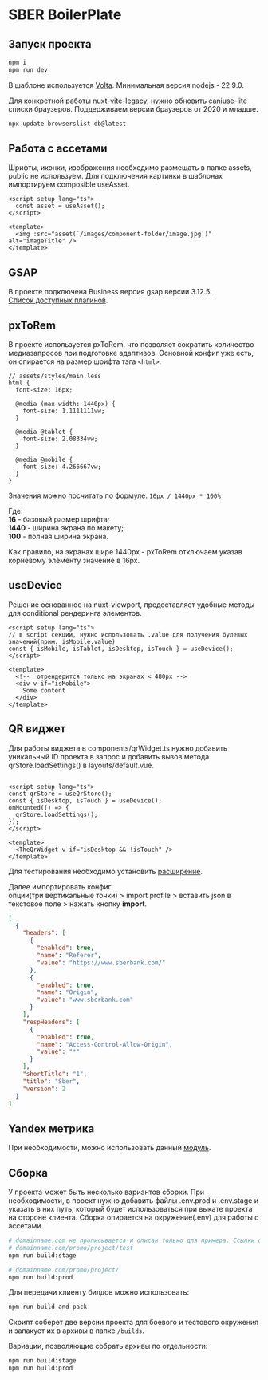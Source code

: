 # SBER BoilerPlate

## Запуск проекта

```zsh
npm i
npm run dev
```

В шаблоне используется [Volta](https://volta.sh/). Минимальная версия nodejs - 22.9.0.

Для конкретной работы [nuxt-vite-legacy](https://www.npmjs.com/package/nuxt-vite-legacy), нужно обновить caniuse-lite списки браузеров.
Поддерживаем версии браузеров от 2020 и младше.
```zsh
npx update-browserslist-db@latest
```

## Работа с ассетами

Шрифты, иконки, изображения необходимо размещать в папке assets, public не используем.
Для подключения картинки в шаблонах импортируем composible useAsset.

```vue
<script setup lang="ts">
  const asset = useAsset();
</script>

<template>
  <img :src="asset(`/images/component-folder/image.jpg`)" alt="imageTitle" />
</template>
```

## GSAP
В проекте подключена Business версия gsap версии 3.12.5.<br>
[Список доступных плагинов](https://gsap.com/pricing/#features-table).

## pxToRem
В проекте используется pxToRem, что позволяет сократить количество медиазапросов при подготовке адаптивов.
Основной конфиг уже есть, он опирается на размер шрифта тэга ```<html>```.

```less
// assets/styles/main.less
html {
  font-size: 16px;

  @media (max-width: 1440px) {
    font-size: 1.1111111vw;
  }

  @media @tablet {
    font-size: 2.08334vw;
  }

  @media @mobile {
    font-size: 4.266667vw;
  }
}
```
Значения можно посчитать по формуле: ```16px / 1440px * 100% ```

Где: <br />
**16** - базовый размер шрифта;<br />
**1440** - ширина экрана по макету;<br />
**100** - полная ширина экрана.

Как правило, на экранах шире 1440px - pxToRem отключаем указав корневому элементу значение в 16px.

## useDevice

Решение основанное на nuxt-viewport, предоставляет удобные методы для conditional рендеринга элементов.

```vue
<script setup lang="ts">
// в script секции, нужно использовать .value для получения булевых значений(прим. isMobile.value)
const { isMobile, isTablet, isDesktop, isTouch } = useDevice();
</script>

<template>
  <!--  отрендерится только на экранах < 480px -->
  <div v-if="isMobile">
    Some content
  </div>
</template>
```

## QR виджет

Для работы виджета в components/qrWidget.ts нужно добавить уникальный ID проекта в запрос и добавить вызов
метода qrStore.loadSettings() в layouts/default.vue.

```vue

<script setup lang="ts">
const qrStore = useQrStore();
const { isDesktop, isTouch } = useDevice();
onMounted(() => {
  qrStore.loadSettings();
});
</script>

<template>
  <TheQrWidget v-if="isDesktop && !isTouch" />
</template>
```

Для тестирования необходимо
установить [расширение](https://chromewebstore.google.com/detail/empty-title/idgpnmonknjnojddfkpgkljpfnnfcklj).

Далее импортировать конфиг:<br>
опции(три вертикальные точки) > import profile > вставить json в текстовое поле > нажать кнопку **import**.

```json
[
  {
    "headers": [
      {
        "enabled": true,
        "name": "Referer",
        "value": "https://www.sberbank.com/"
      },
      {
        "enabled": true,
        "name": "Origin",
        "value": "www.sberbank.com"
      }
    ],
    "respHeaders": [
      {
        "enabled": true,
        "name": "Access-Control-Allow-Origin",
        "value": "*"
      }
    ],
    "shortTitle": "1",
    "title": "Sber",
    "version": 2
  }
]
```

## Yandex метрика
При необходимости, можно использовать данный [модуль](https://github.com/nuxt-community/yandex-metrika-module).

## Сборка
У проекта может быть несколько вариантов сборки.
При необходимости, в проект нужно добавить файлы .env.prod и .env.stage и указать в них путь, который будет
использоваться
при выкате проекта на стороне клиента.
Сборка опирается на окружение(.env) для работы с ассетами.

```zsh
# domainname.com не прописывается и описан только для примера. Ссылки относительные.
# domainname.com/promo/project/test
npm run build:stage

# domainname.com/promo/project/
npm run build:prod
```

Для передачи клиенту билдов можно использовать:

```zsh
npm run build-and-pack
```

Скрипт соберет две версии проекта для боевого и тестового окружения и запакует их в архивы в папке ```/builds```.

Вариации, позволяющие собрать архивы по отдельности:
```zsh
npm run build:stage
npm run build:prod
```
